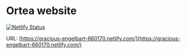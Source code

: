 # Ortea website

[![Netlify Status](https://api.netlify.com/api/v1/badges/edb7ac75-5130-43b9-bdbb-dd4a949334a8/deploy-status)](https://app.netlify.com/sites/gracious-engelbart-660170/deploys)

URL: [https://gracious-engelbart-660170.netlify.com/](https://gracious-engelbart-660170.netlify.com/)
